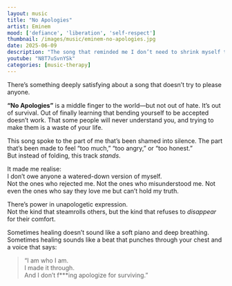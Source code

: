 ```yaml
---
layout: music
title: "No Apologies"
artist: Eminem
mood: ['defiance', 'liberation', 'self-respect']
thumbnail: /images/music/eminem-no-apologies.jpg
date: 2025-06-09
description: "The song that reminded me I don’t need to shrink myself to be accepted."
youtube: "N8T7uSvnYSk"
categories: [music-therapy]
---
```


There’s something deeply satisfying about a song that doesn’t try to please anyone.

**“No Apologies”** is a middle finger to the world—but not out of hate. It’s out of survival. Out of finally learning that bending yourself to be accepted doesn’t work. That some people will never understand you, and trying to make them is a waste of your life.

This song spoke to the part of me that’s been shamed into silence. The part that’s been made to feel “too much,” “too angry,” or “too honest.”  
But instead of folding, this track *stands*.

It made me realise:  
I don’t owe anyone a watered-down version of myself.  
Not the ones who rejected me. Not the ones who misunderstood me. Not even the ones who say they love me but can’t hold my truth.

There’s power in unapologetic expression.  
Not the kind that steamrolls others, but the kind that refuses to *disappear* for their comfort.

Sometimes healing doesn’t sound like a soft piano and deep breathing.  
Sometimes healing sounds like a beat that punches through your chest and a voice that says:

> “I am who I am.  
> I made it through.  
> And I don’t f***ing apologize for surviving.”

